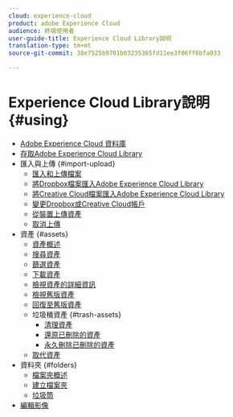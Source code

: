 ```yaml
---
cloud: experience-cloud
product: adobe Experience Cloud
audience: 終端使用者
user-guide-title: Experience Cloud Library說明
translation-type: tm+mt
source-git-commit: 38e7525b9701b03235365fd11ee3f06ff6bfa033

---
```



# Experience Cloud Library說明 {#using}

+ [Adobe Experience Cloud 資料庫](c-library-about/overview.md)
+ [存取Adobe Experience Cloud Library](c-library-about/c-access-the-library.md)
+ 匯入與上傳 {#import-upload}
   + [匯入和上傳檔案](c-library-about/c-importing-and-uploading/c-importing-and-uploading.md)
   + [將Dropbox檔案匯入Adobe Experience Cloud Library](c-library-about/c-importing-and-uploading/c-import-dropbox-files.md)
   + [將Creative Cloud檔案匯入Adobe Experience Cloud Library](c-library-about/c-importing-and-uploading/c-import-creative-cloud-files.md)
   + [變更Dropbox或Creative Cloud帳戶](c-library-about/c-importing-and-uploading/c-change-dropbox-or-creative-cloud-accounts.md)
   + [從裝置上傳資產](c-library-about/c-importing-and-uploading/c-upload-asset-from-device.md)
   + [取消上傳](c-library-about/c-importing-and-uploading/c-cancel-an-upload.md)
+ 資產 {#assets}
   + [資產概述](c-library-about/c-assets/c-assets.md)
   + [搜尋資產](c-library-about/c-assets/c-search-for-assets.md)
   + [篩選資產](c-library-about/c-assets/c-filter-assets.md)
   + [下載資產](c-library-about/c-assets/c-download-an-asset.md)
   + [檢視資產的詳細資訊](c-library-about/c-assets/c-view-detailed-information-for-an-asset.md)
   + [檢視舊版資產](c-library-about/c-assets/c-view-previous-versions-of-an-asset.md)
   + [回復至舊版資產](c-library-about/c-assets/c-revert-to-an-older-version-of-an-asset.md)
   + 垃圾桶資產 {#trash-assets}
      + [清理資產](c-library-about/c-assets/c-delete-an-asset/c-delete-an-asset.md)
      + [還原已刪除的資產](c-library-about/c-assets/c-delete-an-asset/c-restore-a-deleted-asset.md)
      + [永久刪除已刪除的資產](c-library-about/c-assets/c-delete-an-asset/c-permanently-delete-an-asset.md)
   + [取代資產](c-library-about/c-assets/replace-an-asset.md)
+ 資料夾 {#folders}
   + [檔案夾概述](c-library-about/c-folders/c-folders.md)
   + [建立檔案夾](c-library-about/c-folders/c-create-a-folder.md)
   + [垃圾筒](c-library-about/c-folders/c-delete-a-folder.md)
+ [編輯影像](c-library-about/c-edit-an-image.md)
